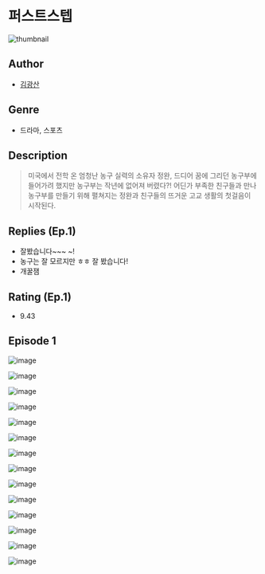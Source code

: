 # 퍼스트스텝
![thumbnail](https://image-comic.pstatic.net/user_contents_data/challenge_comic/2023/05/25/365523/upload_7306355029113713975_480x623.jpeg)

## Author
- [김광산](https://comic.naver.com/artistTitle?id=365523)

## Genre
- 드라마, 스포츠

## Description
> 미국에서 전학 온 엄청난 농구 실력의 소유자 정완, 드디어 꿈에 그리던 농구부에 들어가려 했지만 농구부는 작년에 없어져 버렸다?! 어딘가 부족한 친구들과 만나 농구부를 만들기 위해 펼쳐지는 정완과 친구들의 뜨거운 고교 생활의 첫걸음이 시작된다.

## Replies (Ep.1)
- 잘봤습니다~~~ ~!
- 농구는 잘 모르지만 ㅎㅎ 잘 봤습니다!
- 개꿀잼

## Rating (Ep.1)
- 9.43

## Episode 1
![image](https://image-comic.pstatic.net/user_contents_data/challenge_comic/2023/05/23/365523/upload_3617060520914347364.jpeg)

![image](https://image-comic.pstatic.net/user_contents_data/challenge_comic/2023/05/23/365523/upload_3688509883933811513.jpeg)

![image](https://image-comic.pstatic.net/user_contents_data/challenge_comic/2023/05/23/365523/upload_3761181004685063991.jpeg)

![image](https://image-comic.pstatic.net/user_contents_data/challenge_comic/2023/05/23/365523/upload_7003722184596271457.jpeg)

![image](https://image-comic.pstatic.net/user_contents_data/challenge_comic/2023/05/23/365523/upload_7291668874648367159.jpeg)

![image](https://image-comic.pstatic.net/user_contents_data/challenge_comic/2023/05/23/365523/upload_3775483478414025268.jpeg)

![image](https://image-comic.pstatic.net/user_contents_data/challenge_comic/2023/05/23/365523/upload_7161349468668049713.jpeg)

![image](https://image-comic.pstatic.net/user_contents_data/challenge_comic/2023/05/23/365523/upload_3832901061558221112.jpeg)

![image](https://image-comic.pstatic.net/user_contents_data/challenge_comic/2023/05/23/365523/upload_7221300142483191652.jpeg)

![image](https://image-comic.pstatic.net/user_contents_data/challenge_comic/2023/05/23/365523/upload_7305744813182365793.jpeg)

![image](https://image-comic.pstatic.net/user_contents_data/challenge_comic/2023/05/23/365523/upload_3919881236750153785.jpeg)

![image](https://image-comic.pstatic.net/user_contents_data/challenge_comic/2023/05/23/365523/upload_3702857616517641825.jpeg)

![image](https://image-comic.pstatic.net/user_contents_data/challenge_comic/2023/05/23/365523/upload_7293079744783201073.jpeg)

![image](https://image-comic.pstatic.net/user_contents_data/challenge_comic/2023/05/23/365523/upload_7018073010275366500.jpeg)

